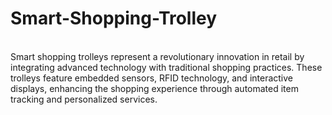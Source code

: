 # Smart-Shopping-Trolley
<br>
Smart shopping trolleys represent a revolutionary innovation in retail by integrating advanced technology with traditional shopping practices. These trolleys feature embedded sensors, RFID technology, and interactive displays, enhancing the shopping experience through automated item tracking and personalized services.
